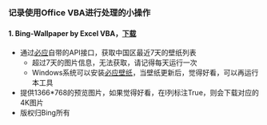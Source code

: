 ### 记录使用Office VBA进行处理的小操作

#### 1. Bing-Wallpaper by Excel VBA，[下载](https://raw.githubusercontent.com/netcoffa/netcoffa/master/%E5%BF%85%E5%BA%94%E5%A3%81%E7%BA%B8-20240912.xlsm)

* 通过[必应](https://cn.bing.com)自带的API接口，获取中国区最近7天的壁纸列表
  * 超过7天的图片信息，无法获取，请记得每天运行一次
  * Windows系统可以安装[必应壁纸](https://bingwallpaper.microsoft.com/Windows/bing/bing-wallpaper/)，当壁纸更新后，觉得好看，可以再运行本工具
* 提供1366*768的预览图片，如果觉得好看，在I列标注True，则会下载对应的4K图片
* 版权归Bing所有
